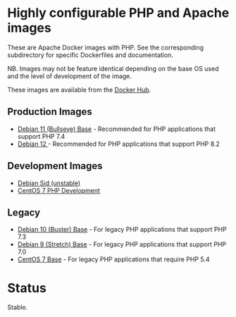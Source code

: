 # Highly configurable PHP and Apache images

These are Apache Docker images with PHP. See the corresponding subdirectory for specific Dockerfiles and documentation.

NB. Images may not be feature identical depending on the base OS used and the level of development of the image.

These images are available from the [Docker Hub](https://hub.docker.com/r/panubo/php-apache/).

## Production Images

- [Debian 11 (Bullseye) Base](/debian11) - Recommended for PHP applications that support PHP 7.4
- [Debian 12 ](/debian12) - Recommended for PHP applications that support PHP 8.2

## Development Images

- [Debian Sid (unstable)](/sid)
- [CentOS 7 PHP Development](/centos7)

## Legacy

- [Debian 10 (Buster) Base](/debian10) - For legacy PHP applications that support PHP 7.3
- [Debian 9 (Stretch) Base](/debian9) - For legacy PHP applications that support PHP 7.0
- [CentOS 7 Base](/centos7) - For legacy PHP applications that require PHP 5.4

# Status

Stable.
